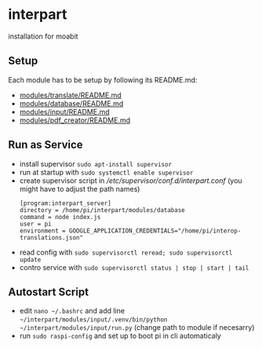 # interpart
installation for moabit

## Setup

Each module has to be setup by following its README.md:

* [modules/translate/README.md](modules/translate/README.md)
* [modules/database/README.md](modules/database/README.md)
* [modules/input/README.md](modules/input/README.md)
* [modules/pdf_creator/README.md](modules/pdf_creator/README.md)

## Run as Service

* install supervisor `sudo apt-install supervisor`
* run at startup with `sudo systemctl enable supervisor`
* create supervisor script in */etc/supervisor/conf.d/interpart.conf* (you might have to adjust the path names)
    ```
    [program:interpart_server]
    directory = /home/pi/interpart/modules/database
    command = node index.js
    user = pi
    environment = GOOGLE_APPLICATION_CREDENTIALS="/home/pi/interop-translations.json"
    ```
* read config with `sudo supervisorctl reread; sudo supervisorctl update`
* contro service with `sudo supervisorctl status | stop | start | tail`

## Autostart Script

* edit `nano ~/.bashrc` and add line `~/interpart/modules/input/.venv/bin/python ~/interpart/modules/input/run.py` (change path to module if necesarry)
* run `sudo raspi-config` and set up to boot pi in cli automaticaly